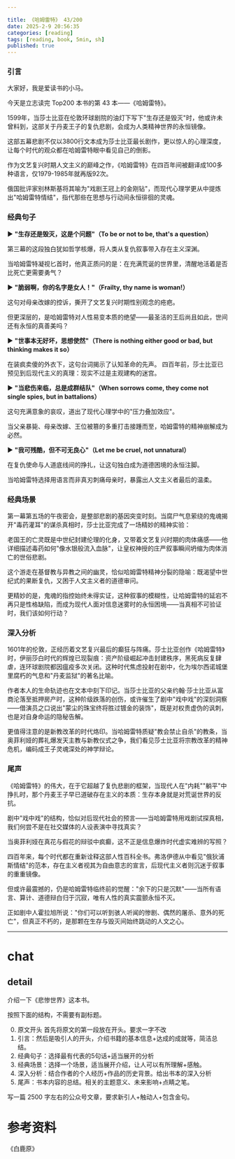 ```yaml
---

title: 《哈姆雷特》 43/200
date: 2025-2-9 20:56:35 
categories: [reading]
tags: [reading, book, 5min, sh]
published: true
---
```



### 引言  

大家好，我是爱读书的小马。

今天是立志读完 Top200 本书的第 43 本——《哈姆雷特》。

1599年，当莎士比亚在伦敦环球剧院的油灯下写下"生存还是毁灭"时，他或许未曾料到，这部关于丹麦王子的复仇悲剧，会成为人类精神世界的永恒镜像。

这部五幕悲剧不仅以3800行文本成为莎士比亚最长剧作，更以惊人的心理深度，让每个时代的观众都在哈姆雷特眼中看见自己的倒影。  

作为文艺复兴时期人文主义的巅峰之作，《哈姆雷特》在四百年间被翻译成100多种语言，仅1979-1985年就再版92次。

俄国批评家别林斯基将其喻为"戏剧王冠上的金刚钻"，而现代心理学更从中提炼出"哈姆雷特情结"，指代那些在思想与行动间永恒徘徊的灵魂。


### 经典句子 

▶ **"生存还是毁灭，这是个问题"（To be or not to be, that's a question）**  

   第三幕的这段独白犹如哲学核爆，将人类从复仇叙事带入存在主义深渊。
   
   当哈姆雷特凝视匕首时，他真正质问的是：在充满荒诞的世界里，清醒地活着是否比死亡更需要勇气？  

▶ **"脆弱啊，你的名字是女人！"（Frailty, thy name is woman!）**  

   这句对母亲改嫁的控诉，撕开了文艺复兴时期性别观念的疮疤。
   
   但更深层的，是哈姆雷特对人性易变本质的绝望——最圣洁的王后尚且如此，世间还有永恒的真善美吗？  

▶ **"世事本无好坏，思想使然"（There is nothing either good or bad, but thinking makes it so）**  

   在装疯卖傻的外衣下，这句台词揭示了认知革命的先声。
   四百年前，莎士比亚已预见到后现代主义的真理：现实不过是主观建构的迷宫。  

▶ **"当悲伤来临，总是成群结队"（When sorrows come, they come not single spies, but in battalions）**  

   这句充满意象的哀叹，道出了现代心理学中的"压力叠加效应"。
   
   当父亲暴毙、母亲改嫁、王位被篡的多重打击接踵而至，哈姆雷特的精神崩解成为必然。  

▶ **"我可残酷，但不可无良心"（Let me be cruel, not unnatural）**  

   在复仇使命与人道底线间的挣扎，让这句独白成为道德困境的永恒注脚。
   
   当哈姆雷特选择用语言而非真刃刺痛母亲时，暴露出人文主义者最后的温柔。  

### 经典场景 

第一幕第五场的午夜密会，是整部悲剧的基因突变时刻。当腐尸气息萦绕的鬼魂揭开"毒药灌耳"的谋杀真相时，莎士比亚完成了一场精妙的精神实验：  

老国王的亡灵既是中世纪封建伦理的化身，又带着文艺复兴时期的肉体痛感——他详细描述毒药如何"像水银般流入血脉"，让皇权神授的庄严叙事瞬间坍缩为肉体消亡的世俗悲剧。

这个游走在基督教与异教之间的幽灵，恰似哈姆雷特精神分裂的隐喻：既渴望中世纪式的果断复仇，又困于人文主义者的道德审问。  

更精妙的是，鬼魂的指控始终未得实证，这种叙事的模糊性，让哈姆雷特的延宕不再只是性格缺陷，而成为现代人面对信息迷雾时的永恒困境——当真相不可验证时，我们该如何行动？  

### 深入分析

1601年的伦敦，正经历着文艺复兴最后的癫狂与阵痛。莎士比亚创作《哈姆雷特》时，伊丽莎白时代的辉煌已现裂痕：资产阶级崛起冲击封建秩序，黑死病反复肆虐，连环球剧院都因瘟疫多次关闭。这种时代焦虑投射在剧中，化为埃尔西诺城堡里腐朽的气息和"丹麦监狱"的著名比喻。  

作者本人的生命轨迹也在文本中刻下印记。当莎士比亚的父亲约翰·莎士比亚从富商沦落至抵押房产时，这种阶级跌落的创伤，或许催生了剧中"戏中戏"的深刻洞察——借演员之口说出"蒙尘的珠宝终将胜过镀金的装饰"，既是对权贵虚伪的讽刺，也是对自身命运的隐秘告解。  

更值得注意的是新教改革的时代烙印。当哈姆雷特质疑"教会禁止自杀"的教条，当奥菲利娅的葬礼爆发天主教与新教仪式之争，我们看见莎士比亚将宗教改革的精神危机，编码成王子灵魂深处的神学辩论。  

### 尾声

《哈姆雷特》的伟大，在于它超越了复仇悲剧的框架，当现代人在"内耗""躺平"中挣扎时，那个丹麦王子早已道破存在主义的本质：生存本身就是对荒诞世界的反抗。  

剧中"戏中戏"的结构，恰似对后现代社会的预言——当哈姆雷特用戏剧试探真相，我们何尝不是在社交媒体的人设表演中寻找真实？

当奥菲利娅在真花与假花的辩驳中疯癫，这不正是信息爆炸时代虚实难辨的写照？  

四百年来，每个时代都在重新诠释这部人性百科全书。弗洛伊德从中看见"俄狄浦斯情结"的范本，存在主义者视其为自由意志的宣言，后现代主义者则沉迷于叙事的重重镜像。

但或许最震撼的，仍是哈姆雷特临终前的觉醒："余下的只是沉默"——当所有语言、算计、道德辩白归于沉寂，唯有人性的真实震颤永恒不灭。  

正如剧中人霍拉旭所说："你们可以听到骇人听闻的惨剧、偶然的屠杀、意外的死亡"，但真正不朽的，是那颗在生存与毁灭间始终跳动的人文之心。

------------------------------------------------------------------------

# chat

## detail

介绍一下《悲惨世界》这本书。

按照下面的结构，不需要有副标题。

0. 原文开头 首先将原文的第一段放在开头。要求一字不改
1. 引言：然后是吸引人的开头，介绍书籍的基本信息+达成的成就等，简洁总结。
2. 经典句子：选择最有代表的5句话+适当展开的分析
3. 经典场景：选择一个场景，适当展开介绍，让人可以有所理解+感触。
4. 深入分析：结合作者的个人经历+作品的历史背景。给出书本的深入分析
5. 尾声：书本内容的总结。相关的主题意义、未来影响+点睛之笔。

写一篇 2500 字左右的公众号文章，要求新引人+触动人+包含金句。


# 参考资料

 《白鹿原》

